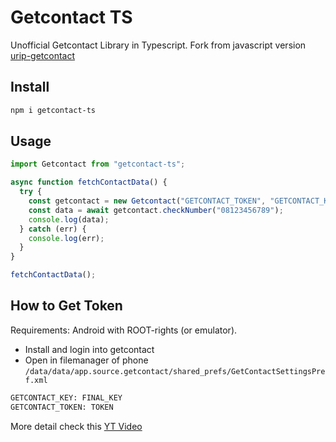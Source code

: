 # Getcontact TS

Unofficial Getcontact Library in Typescript. Fork from javascript version [urip-getcontact](https://github.com/subekti404dev/urip-getcontact)

## Install

```bash
npm i getcontact-ts
```

## Usage

```typescript
import Getcontact from "getcontact-ts";

async function fetchContactData() {
  try {
    const getcontact = new Getcontact("GETCONTACT_TOKEN", "GETCONTACT_KEY");
    const data = await getcontact.checkNumber("08123456789");
    console.log(data);
  } catch (err) {
    console.log(err);
  }
}

fetchContactData();
```

## How to Get Token

Requirements: Android with ROOT-rights (or emulator).

- Install and login into getcontact
- Open in filemanager of phone `/data/data/app.source.getcontact/shared_prefs/GetContactSettingsPref.xml`

```bash
GETCONTACT_KEY: FINAL_KEY
GETCONTACT_TOKEN: TOKEN
```

More detail check this [YT Video](https://www.youtube.com/watch?v=sFuAMxQLVdg)
